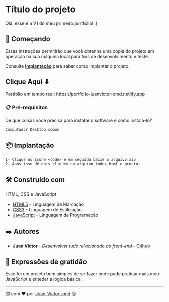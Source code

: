 # Título do projeto

Olá, esse é a V1 do meu primeiro portfólio! :)

## 🚀 Começando

Essas instruções permitirão que você obtenha uma cópia do projeto em operação na sua máquina local para fins de desenvolvimento e teste.

Consulte **[Implantação](#-implanta%C3%A7%C3%A3o)** para saber como implantar o projeto.

<h2>Clique Aqui ⬇</h2> 
Portfólio em tempo real:
https://portfolio-juanvictor-cmd.netlify.app

### 📋 Pré-requisitos

De que coisas você precisa para instalar o software e como instalá-lo?

```
Computador Desktop comum

```

## 📦 Implantação

```
1- Clique no ícone <code> e em seguida baixe o arquivo zip
2- Após isso dê dois cliques no arquivo index.html e pronto!
```

## 🛠️ Construído com

HTML, CSS e JavaScript

- [HTML5](https://developer.mozilla.org/pt-BR/docs/Web/HTML) - Linguagem de Marcação
- [CSS3](https://developer.mozilla.org/pt-BR/docs/Web/css) - Linguagem de Estilização
- [JavaScript](https://developer.mozilla.org/en-US/docs/Web/JavaScript) - Linguagem de Programação

## ✒️ Autores

- **Juan Victor** - _Desenvolver tudo relacionado ao front-end_ - [Github](https://github.com/JuanVictor-cmd)

## 🎁 Expressões de gratidão

Esse foi um projeto bem simples de se fazer onde pude praticar mais meu JavaScript e enteder a lógica básica.

---

⌨️ com ❤️ por [Juan-Victor-cmd](https://github.com/JuanVictor-cmd) 😊
